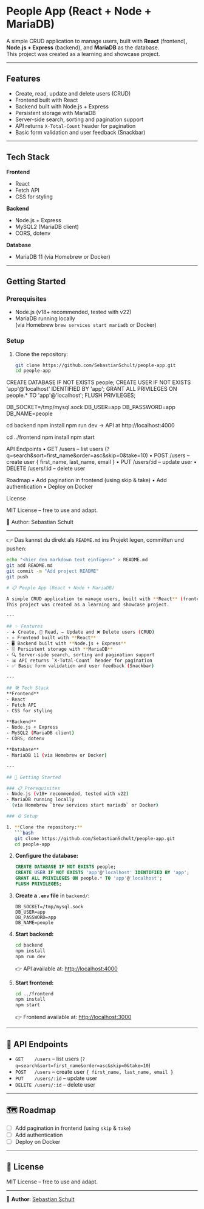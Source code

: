 # People App (React + Node + MariaDB)

A simple CRUD application to manage users, built with **React** (frontend), **Node.js + Express** (backend), and **MariaDB** as the database.  
This project was created as a learning and showcase project.

---

## Features
- Create, read, update and delete users (CRUD)
- Frontend built with React
- Backend built with Node.js + Express
- Persistent storage with MariaDB
- Server-side search, sorting and pagination support
- API returns `X-Total-Count` header for pagination
- Basic form validation and user feedback (Snackbar)

---

## Tech Stack
**Frontend**
- React
- Fetch API
- CSS for styling

**Backend**
- Node.js + Express
- MySQL2 (MariaDB client)
- CORS, dotenv

**Database**
- MariaDB 11 (via Homebrew or Docker)

---

## Getting Started

### Prerequisites
- Node.js (v18+ recommended, tested with v22)
- MariaDB running locally  
  (via Homebrew `brew services start mariadb` or Docker)

### Setup

1. Clone the repository:
   ```bash
   git clone https://github.com/SebastianSchult/people-app.git
   cd people-app

CREATE DATABASE IF NOT EXISTS people;
CREATE USER IF NOT EXISTS 'app'@'localhost' IDENTIFIED BY 'app';
GRANT ALL PRIVILEGES ON people.* TO 'app'@'localhost';
FLUSH PRIVILEGES;

DB_SOCKET=/tmp/mysql.sock
DB_USER=app
DB_PASSWORD=app
DB_NAME=people

cd backend
npm install
npm run dev
→ API at http://localhost:4000

cd ../frontend
npm install
npm start

API Endpoints
	•	GET    /users – list users (?q=search&sort=first_name&order=asc&skip=0&take=10)
	•	POST   /users – create user { first_name, last_name, email }
	•	PUT    /users/:id – update user
	•	DELETE /users/:id – delete user

Roadmap
	•	Add pagination in frontend (using skip & take)
	•	Add authentication
	•	Deploy on Docker

  License

MIT License – free to use and adapt.

👤 Author: Sebastian Schult

---

👉 Das kannst du direkt als `README.md` ins Projekt legen, committen und pushen:  

```bash
echo "<hier den markdown text einfügen>" > README.md
git add README.md
git commit -m "Add project README"
git push

# 📋 People App (React + Node + MariaDB)

A simple CRUD application to manage users, built with **React** (frontend), **Node.js + Express** (backend), and **MariaDB** as the database.  
This project was created as a learning and showcase project.

---

## ✨ Features
- ➕ Create, 📖 Read, ✏️ Update and ❌ Delete users (CRUD)
- ⚛️ Frontend built with **React**
- 🖥️ Backend built with **Node.js + Express**
- 🗄️ Persistent storage with **MariaDB**
- 🔍 Server-side search, sorting and pagination support
- 📊 API returns `X-Total-Count` header for pagination
- ✅ Basic form validation and user feedback (Snackbar)

---

## 🛠 Tech Stack
**Frontend**
- React
- Fetch API
- CSS for styling

**Backend**
- Node.js + Express
- MySQL2 (MariaDB client)
- CORS, dotenv

**Database**
- MariaDB 11 (via Homebrew or Docker)

---

## 🚀 Getting Started

### 📋 Prerequisites
- Node.js (v18+ recommended, tested with v22)
- MariaDB running locally  
  (via Homebrew `brew services start mariadb` or Docker)

### ⚙️ Setup

1. **Clone the repository:**
   ```bash
   git clone https://github.com/SebastianSchult/people-app.git
   cd people-app
   ```

2. **Configure the database:**
   ```sql
   CREATE DATABASE IF NOT EXISTS people;
   CREATE USER IF NOT EXISTS 'app'@'localhost' IDENTIFIED BY 'app';
   GRANT ALL PRIVILEGES ON people.* TO 'app'@'localhost';
   FLUSH PRIVILEGES;
   ```

3. **Create a `.env` file** in `backend/`:
   ```dotenv
   DB_SOCKET=/tmp/mysql.sock
   DB_USER=app
   DB_PASSWORD=app
   DB_NAME=people
   ```

4. **Start backend:**
   ```bash
   cd backend
   npm install
   npm run dev
   ```
   👉 API available at: [http://localhost:4000](http://localhost:4000)

5. **Start frontend:**
   ```bash
   cd ../frontend
   npm install
   npm start
   ```
   👉 Frontend available at: [http://localhost:3000](http://localhost:3000)

---

## 🔌 API Endpoints

- `GET    /users` – list users (`?q=search&sort=first_name&order=asc&skip=0&take=10`)
- `POST   /users` – create user `{ first_name, last_name, email }`
- `PUT    /users/:id` – update user
- `DELETE /users/:id` – delete user

---

## 🗺 Roadmap
- [ ] Add pagination in frontend (using `skip` & `take`)
- [ ] Add authentication
- [ ] Deploy on Docker

---

## 📄 License
MIT License – free to use and adapt.

---

👤 **Author**: [Sebastian Schult](https://github.com/SebastianSchult)